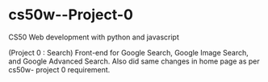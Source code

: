 # cs50w--Project-0
CS50 Web development with python and javascript

(Project 0 : Search)
Front-end for Google Search, Google Image Search, and Google Advanced Search.
Also did same changes in home page as per cs50w- project 0 requirement.
